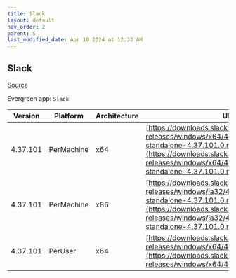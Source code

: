 ```yaml
---
title: Slack
layout: default
nav_order: 2
parent: S
last_modified_date: Apr 10 2024 at 12:33 AM
---
```


## Slack

[Source](https://slack.com/intl/en-au/help/articles/212475728-Deploy-Slack-via-Microsoft-Installer)

Evergreen app: `Slack`

| Version  | Platform   | Architecture | URI                                                                                                                                                                                                                |
| -------- | ---------- | ------------ | ------------------------------------------------------------------------------------------------------------------------------------------------------------------------------------------------------------------ |
| 4.37.101 | PerMachine | x64          | [https://downloads.slack-edge.com/desktop-releases/windows/x64/4.37.101/slack-standalone-4.37.101.0.msi](https://downloads.slack-edge.com/desktop-releases/windows/x64/4.37.101/slack-standalone-4.37.101.0.msi)   |
| 4.37.101 | PerMachine | x86          | [https://downloads.slack-edge.com/desktop-releases/windows/ia32/4.37.101/slack-standalone-4.37.101.0.msi](https://downloads.slack-edge.com/desktop-releases/windows/ia32/4.37.101/slack-standalone-4.37.101.0.msi) |
| 4.37.101 | PerUser    | x64          | [https://downloads.slack-edge.com/desktop-releases/windows/x64/4.37.101/SlackSetup.msi](https://downloads.slack-edge.com/desktop-releases/windows/x64/4.37.101/SlackSetup.msi)                                     |
